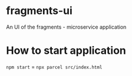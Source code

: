 # fragments-ui
An UI of the fragments - microservice application

# How to start application
`npm start` = `npx parcel src/index.html`